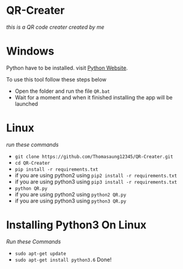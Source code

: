 # QR-Creater 
*this is a QR code creater created by me*

# Windows
Python have to be installed. visit [Python Website](https://python.org).


To use this tool follow these steps below
- Open the folder and run the file ```QR.bat```
- Wait for a moment and when it finished installing the app will be launched

# Linux
*run these commands*
- ```git clone https://github.com/Thomasaung12345/QR-Creater.git```
- ```cd QR-Creater```
- ```pip install -r requirements.txt```
- if you are using python2 using ```pip2 install -r requirements.txt```
- if you are using python3 using ```pip3 install -r requirements.txt```
- ```python QR.py```
- if you are using python2 using ```python2 QR.py```
- if you are using python3 using ```python3 QR.py```

# Installing Python3 On Linux
*Run these Commands*
- ```sudo apt-get update```
- ```sudo apt-get install python3.6```
Done!
